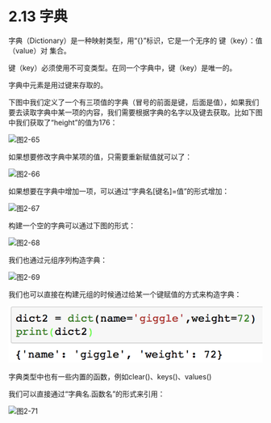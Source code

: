 # 2.13 字典

字典（Dictionary）是一种映射类型，用“{}”标识，它是一个无序的 键（key）：值（value）对 集合。

键（key）必须使用不可变类型。在同一个字典中，键（key）是唯一的。

字典中元素是用过键来存取的。

下图中我们定义了一个有三项值的字典（冒号的前面是键，后面是值），如果我们要去读取字典中某一项的内容，我们需要根据字典的名字以及键去获取。比如下图中我们获取了“height”的值为176：

![&#x56FE;2-65](blob:https://minghuiwu.gitbook.io/88568d0a-41e7-4c56-98bc-8bc484dce858)

如果想要修改字典中某项的值，只需要重新赋值就可以了：

![&#x56FE;2-66](blob:https://minghuiwu.gitbook.io/580d0e87-2927-4fb0-bb3c-57dba01da337)

如果想要在字典中增加一项，可以通过“字典名\[键名\]=值”的形式增加：

![&#x56FE;2-67](blob:https://minghuiwu.gitbook.io/87680925-b56e-4cd4-a1ff-051795d73d2f)

构建一个空的字典可以通过下图的形式：

![&#x56FE;2-68](blob:https://minghuiwu.gitbook.io/16ffff7a-26d3-4291-9d85-be999feafc3b)

我们也通过元组序列构造字典：

![&#x56FE;2-69](blob:https://minghuiwu.gitbook.io/313b0a23-defa-4b73-afd6-0bc9317aa847)

我们也可以直接在构建元组的时候通过给某一个键赋值的方式来构造字典：

![&#x56FE;2-70](../../.gitbook/assets/image%20%284%29.png)



字典类型中也有一些内置的函数，例如clear\(\)、keys\(\)、values\(\)

我们可以直接通过“字典名.函数名”的形式来引用：

![&#x56FE;2-71](blob:https://minghuiwu.gitbook.io/797675e3-ee80-4fa1-b8c2-5db010ce85dd)

